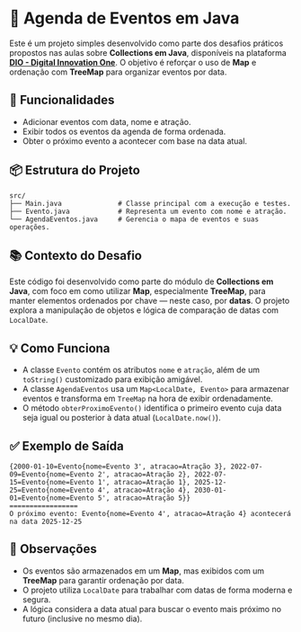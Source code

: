 # 📅 Agenda de Eventos em Java

Este é um projeto simples desenvolvido como parte dos desafios práticos propostos nas aulas sobre **Collections em Java**, disponíveis na plataforma **[DIO - Digital Innovation One](https://www.dio.me/)**. O objetivo é reforçar o uso de **Map** e ordenação com **TreeMap** para organizar eventos por data.

## 🧠 Funcionalidades

* Adicionar eventos com data, nome e atração.
* Exibir todos os eventos da agenda de forma ordenada.
* Obter o próximo evento a acontecer com base na data atual.

## 📦 Estrutura do Projeto

```
src/
├── Main.java              # Classe principal com a execução e testes.
├── Evento.java            # Representa um evento com nome e atração.
└── AgendaEventos.java     # Gerencia o mapa de eventos e suas operações.
```

## 📚 Contexto do Desafio

Este código foi desenvolvido como parte do módulo de **Collections em Java**, com foco em como utilizar **Map**, especialmente **TreeMap**, para manter elementos ordenados por chave — neste caso, por **datas**. O projeto explora a manipulação de objetos e lógica de comparação de datas com `LocalDate`.

## 💡 Como Funciona

* A classe `Evento` contém os atributos `nome` e `atração`, além de um `toString()` customizado para exibição amigável.
* A classe `AgendaEventos` usa um `Map<LocalDate, Evento>` para armazenar eventos e transforma em `TreeMap` na hora de exibir ordenadamente.
* O método `obterProximoEvento()` identifica o primeiro evento cuja data seja igual ou posterior à data atual (`LocalDate.now()`).

## ✅ Exemplo de Saída

```
{2000-01-10=Evento{nome=Evento 3', atracao=Atração 3}, 2022-07-09=Evento{nome=Evento 2', atracao=Atração 2}, 2022-07-15=Evento{nome=Evento 1', atracao=Atração 1}, 2025-12-25=Evento{nome=Evento 4', atracao=Atração 4}, 2030-01-01=Evento{nome=Evento 5', atracao=Atração 5}}
=================
O próximo evento: Evento{nome=Evento 4', atracao=Atração 4} acontecerá na data 2025-12-25
```

## 📌 Observações

* Os eventos são armazenados em um **Map**, mas exibidos com um **TreeMap** para garantir ordenação por data.
* O projeto utiliza `LocalDate` para trabalhar com datas de forma moderna e segura.
* A lógica considera a data atual para buscar o evento mais próximo no futuro (inclusive no mesmo dia).
